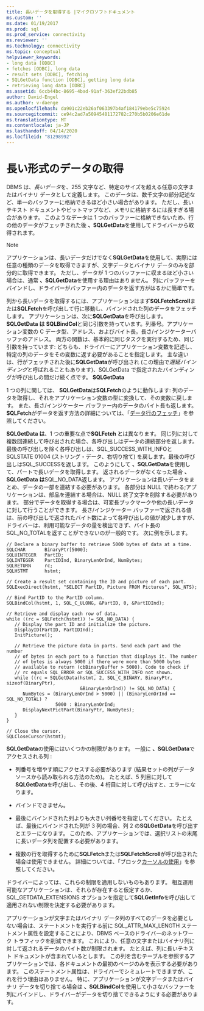 ```yaml
---
title: 長いデータを取得する |マイクロソフトドキュメント
ms.custom: ''
ms.date: 01/19/2017
ms.prod: sql
ms.prod_service: connectivity
ms.reviewer: ''
ms.technology: connectivity
ms.topic: conceptual
helpviewer_keywords:
- long data [ODBC]
- fetches [ODBC], long data
- result sets [ODBC], fetching
- SQLGetData function [ODBC], getting long data
- retrieving long data [ODBC]
ms.assetid: 6ccb44bc-8695-4bad-91af-363ef22bdb85
author: David-Engel
ms.author: v-daenge
ms.openlocfilehash: da901c22eb26af063397b4af184179ebe5c75924
ms.sourcegitcommit: ce94c2ad7a50945481172782c270b5b0206e61de
ms.translationtype: MT
ms.contentlocale: ja-JP
ms.lasthandoff: 04/14/2020
ms.locfileid: "81298992"
---
```

# <a name="getting-long-data"></a>長い形式のデータの取得
DBMS は、*長いデータ*を、255 文字など、特定のサイズを超える任意の文字またはバイナリ データとして定義します。 このデータは、数千文字の部分記述など、単一のバッファーに格納できるほど小さい場合があります。 ただし、長いテキスト ドキュメントやビットマップなど、メモリに格納するには長すぎる場合があります。 このようなデータは 1 つのバッファーに格納できないため、行の他のデータがフェッチされた後 **、SQLGetData**を使用してドライバーから取得されます。  
  
> [!NOTE]  
>  アプリケーションは、長いデータだけでなく**SQLGetData**を使用して、実際には任意の種類のデータを取得できますが、文字データとバイナリ データのみを部分的に取得できます。 ただし、データが 1 つのバッファーに収まるほど小さい場合は、通常 **、SQLGetData**を使用する理由はありません。 列にバッファーをバインドし、ドライバーがバッファー内のデータを返す方がはるかに簡単です。  
  
 列から長いデータを取得するには、アプリケーションはまず**SQLFetchScroll**または**SQLFetch**を呼び出して行に移動し、バインドされた列のデータをフェッチします。 アプリケーションは、次に**SQLGetData**を呼び出します。 **SQLGetData は** **SQLBindCol**と同じ引数を持っています。列番号。アプリケーション変数の C データ型、アドレス、およびバイト長。長さ/インジケーターバッファのアドレス。 両方の関数は、基本的に同じタスクを実行するため、同じ引数を持っています: どちらも、ドライバーにアプリケーション変数を記述し、特定の列のデータをその変数に返す必要があることを指定します。 主な違いは、行がフェッチされた後に**SQLGetData**が呼び出され (この理由で*遅延バインディング*と呼ばれることもあります)、SQLGetData で指定されたバインディングが呼び出しの間だけ続く点です。 **SQLGetData**  
  
 1 つの列に関しては、 **SQLGetData**は**SQLFetch**のように動作します: 列のデータを取得し、それをアプリケーション変数の型に変換して、その変数に戻します。 また、長さ/インジケーター バッファー内のデータのバイト長も返します。 **SQLFetch**がデータを返す方法の詳細については、「[データ行のフェッチ](../../../odbc/reference/develop-app/fetching-a-row-of-data.md)」を参照してください。  
  
 **SQLGetData は**、1 つの重要な点で**SQLFetch と**は異なります。 同じ列に対して複数回連続して呼び出された場合、各呼び出しはデータの連続部分を返します。 最後の呼び出しを除く各呼び出しは、SQL_SUCCESS_WITH_INFOと SQLSTATE 01004 (ストリング・データ、右切り捨て) を戻します。最後の呼び出しはSQL_SUCCESSを返します。 このようにして **、SQLGetData**を使用して、パートで長いデータを取得します。 返されるデータがなくなった場合 **、SQLGetData は**SQL_NO_DATA返します。 アプリケーションは長いデータをまとめ、データの一部を連結する必要があります。 各部分は NULL で終わる;アプリケーションは、部品を連結する場合は、NULL 終了文字を削除する必要があります。 部分でデータを取得する場合は、可変長ブックマークや他の長いデータに対して行うことができます。 長さ/インジケーター バッファーで返される値は、前の呼び出しで返されたバイト数によって各呼び出しの値が減少しますが、ドライバーは、利用可能なデータの量を検出できず、バイト長のSQL_NO_TOTALを返すことができないのが一般的です。 次に例を示します。  
  
```  
// Declare a binary buffer to retrieve 5000 bytes of data at a time.  
SQLCHAR       BinaryPtr[5000];  
SQLUINTEGER   PartID;  
SQLINTEGER    PartIDInd, BinaryLenOrInd, NumBytes;  
SQLRETURN     rc;   
SQLHSTMT      hstmt;  
  
// Create a result set containing the ID and picture of each part.  
SQLExecDirect(hstmt, "SELECT PartID, Picture FROM Pictures", SQL_NTS);  
  
// Bind PartID to the PartID column.  
SQLBindCol(hstmt, 1, SQL_C_ULONG, &PartID, 0, &PartIDInd);  
  
// Retrieve and display each row of data.  
while ((rc = SQLFetch(hstmt)) != SQL_NO_DATA) {  
   // Display the part ID and initialize the picture.  
   DisplayID(PartID, PartIDInd);  
   InitPicture();  
  
   // Retrieve the picture data in parts. Send each part and the number   
   // of bytes in each part to a function that displays it. The number   
   // of bytes is always 5000 if there were more than 5000 bytes   
   // available to return (cbBinaryBuffer > 5000). Code to check if   
   // rc equals SQL_ERROR or SQL_SUCCESS_WITH_INFO not shown.  
   while ((rc = SQLGetData(hstmt, 2, SQL_C_BINARY, BinaryPtr, sizeof(BinaryPtr),  
                           &BinaryLenOrInd)) != SQL_NO_DATA) {  
      NumBytes = (BinaryLenOrInd > 5000) || (BinaryLenOrInd == SQL_NO_TOTAL) ?  
                  5000 : BinaryLenOrInd;  
      DisplayNextPictPart(BinaryPtr, NumBytes);  
   }  
}  
  
// Close the cursor.  
SQLCloseCursor(hstmt);  
```  
  
 **SQLGetData**の使用にはいくつかの制限があります。 一般に **、SQLGetData**でアクセスされる列 :  
  
-   列番号を増やす順にアクセスする必要があります (結果セットの列がデータ ソースから読み取られる方法のため)。 たとえば、5 列目に対して**SQLGetData**を呼び出し、その後、4 桁目に対して呼び出すと、エラーになります。  
  
-   バインドできません。  
  
-   最後にバインドされた列よりも大きい列番号を指定してください。 たとえば、最後にバインドされた列が 3 列の場合、列 2 の**SQLGetData**を呼び出すとエラーになります。 このため、アプリケーションでは、選択リストの末尾に長いデータ列を配置する必要があります。  
  
-   複数の行を取得するために**SQLFetch**または**SQLFetchScroll**が呼び出された場合は使用できません。 詳細については、「ブロック[カーソルの使用](../../../odbc/reference/develop-app/using-block-cursors.md)」を参照してください。  
  
 ドライバーによっては、これらの制限を適用しないものもあります。 相互運用可能なアプリケーションは、それらが存在すると仮定するか、SQL_GETDATA_EXTENSIONS オプションを指定して**SQLGetInfo**を呼び出して適用されない制限を決定する必要があります。  
  
 アプリケーションが文字またはバイナリ データ列のすべてのデータを必要としない場合は、ステートメントを実行する前に SQL_ATTR_MAX_LENGTH ステートメント属性を設定することにより、DBMS ベースのドライバーのネットワーク トラフィックを削減できます。 これにより、任意の文字またはバイナリ列に対して返されるデータのバイト数が制限されます。 たとえば、列に長いテキスト ドキュメントが含まれているとします。 この列を含むテーブルを参照するアプリケーションでは、各ドキュメントの最初のページのみを表示する必要があります。 このステートメント属性は、ドライバーでシミュレートできますが、これを行う理由はありません。 特に、アプリケーションが文字データまたはバイナリ データを切り捨てる場合は **、SQLBindCol**を使用して小さなバッファーを列にバインドし、ドライバーがデータを切り捨てできるようにする必要があります。
